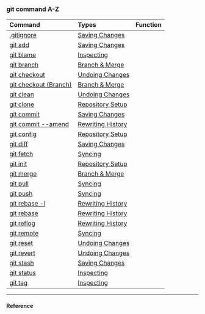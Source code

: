 ### git command A-Z

| Command | Types | Function |
| :--- | :--- | :--- |
| [.gitignore](command/gitignore.md) |[Saving Changes](SavingChanges.md)||
| [git add](command/gitadd.md)|[Saving Changes](SavingChanges.md)||
| [git blame](command/gitblame.md) |[Inspecting](Inspecting.md)||
| [git branch](command/gitbranch.md)|[Branch & Merge](gitsyncing.md)||
| [git checkout](command/gitcheckout.md)|[Undoing Changes](undoingchanges.md)||
| [git checkout (Branch)](command/gitcheckoutBranch.md)|[Branch & Merge](gitsyncing.md)||
| [git clean](command/gitclean.md)|[Undoing Changes](undoingchanges.md)||
| [git clone](command/gitinit.md)|[Repository Setup](RepositorySetup.md) ||
| [git commit](command/gitcommit.md)|[Saving Changes](SavingChanges.md)||
| [git commit --amend](command/gitcommit_amend.md)|[Rewriting History](RewritingHistory.md)||
| [git config](command/gitconfig.md) |[Repository Setup](RepositorySetup.md) ||
| [git diff](command/gitdiff.md)|[Saving Changes](SavingChanges.md)||
| [git fetch](command/gitfetch.md)|[Syncing](gitsyncing.md)||
| [git init](command/gitinit.md)|[Repository Setup](RepositorySetup.md) ||
| [git merge](command/gitmerge.md)|[Branch & Merge](gitsyncing.md)||
| [git pull](command/gitpull.md)|[Syncing](gitsyncing.md)||
| [git push](command/gitpush.md)|[Syncing](gitsyncing.md)||
| [git rebase -i](command/gitrebase_i.md)|[Rewriting History](RewritingHistory.md)||
| [git rebase](command/gitrebase.md)|[Rewriting History](RewritingHistory.md)||
| [git reflog](command/gitreflog.md)|[Rewriting History](RewritingHistory.md)||
| [git remote](command/gitremote.md)|[Syncing](gitsyncing.md)||
| [git reset](command/gitreset.md)|[Undoing Changes](undoingchanges.md)||
| [git revert](command/gitrevert.md)|[Undoing Changes](undoingchanges.md)||
| [git stash](command/gitstash.md)|[Saving Changes](SavingChanges.md)||
| [git status](command/gitstatus.md)|[Inspecting](Inspecting.md)||
| [git tag](command/gittag.md)|[Inspecting](Inspecting.md)||


---

#### Reference



